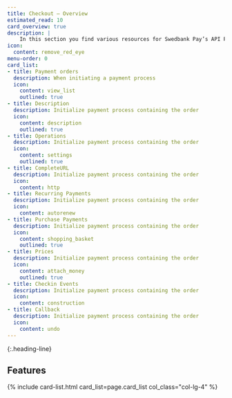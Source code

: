 ```yaml
---
title: Checkout – Overview
estimated_read: 10
card_overview: true
description: |
    In this section you find various resources for Swedbank Pay’s API Platform.
icon:
  content: remove_red_eye
menu-order: 0
card_list: 
- title: Payment orders
  description: When initiating a payment process
  icon:
    content: view_list
    outlined: true
- title: Description
  description: Initialize payment process containing the order
  icon:
    content: description
    outlined: true
- title: Operations
  description: Initialize payment process containing the order
  icon:
    content: settings
    outlined: true
- title: CompleteURL
  description: Initialize payment process containing the order
  icon:
    content: http
- title: Recurring Payments
  description: Initialize payment process containing the order
  icon:
    content: autorenew
- title: Purchase Payments
  description: Initialize payment process containing the order
  icon:
    content: shopping_basket
    outlined: true
- title: Prices
  description: Initialize payment process containing the order
  icon:
    content: attach_money
    outlined: true
- title: Checkin Events
  description: Initialize payment process containing the order
  icon:
    content: construction
- title: Callback
  description: Initialize payment process containing the order
  icon:
    content: undo
---
```


{:.heading-line}
## Features

{% include card-list.html card_list=page.card_list
    col_class="col-lg-4"
%}